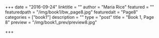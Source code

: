 +++
date = "2016-09-24"
linktitle = ""
author = "Maria Rice"
featured = ""
featuredpath = "/img/book1/bw_page8.jpg"
featuredalt = "Page8"
categories = ["book1"]
description = ""
type = "post"
title = "Book 1, Page 8"
preview = "/img/book1_prev/preview8.jpg"

+++

